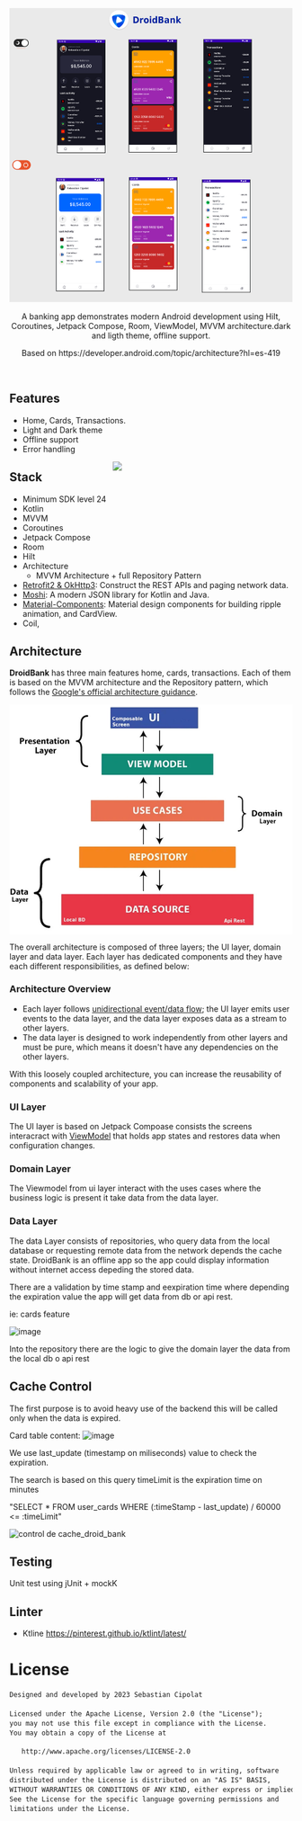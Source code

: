 <p align="center">
<img src="/images/banner.png"/>
</p>
<p align="center">  
A banking app demonstrates modern Android development using Hilt, Coroutines, Jetpack Compose, Room, ViewModel, MVVM architecture.dark and ligth theme, offline support.
</p>
<p align="center">    
Based on https://developer.android.com/topic/architecture?hl=es-419
</p>
</br>

## Features
* Home, Cards, Transactions.
* Light and Dark theme
* Offline support
* Error handling

<img src="/images/demo.gif" align="right" width="320"/>

## Stack
- Minimum SDK level 24
- Kotlin
- MVVM
- Coroutines
- Jetpack Compose
- Room
- Hilt
- Architecture
  - MVVM Architecture + full  Repository Pattern
- [Retrofit2 & OkHttp3](https://github.com/square/retrofit): Construct the REST APIs and paging network data.
- [Moshi](https://github.com/square/moshi/): A modern JSON library for Kotlin and Java.
- [Material-Components](https://github.com/material-components/material-components-android): Material design components for building ripple animation, and CardView.
- Coil,


## Architecture
**DroidBank** has three main features home, cards, transactions.
Each of them is based on the MVVM architecture and the Repository pattern, which follows the [Google's official architecture guidance](https://developer.android.com/topic/architecture).

<img src="/images/arquitecture_layer.jpg" align="center" width="550"/>

The overall architecture is composed of three layers; the UI layer, domain layer and data layer.
Each layer has dedicated components and they have each different responsibilities, as defined below:

### Architecture Overview

- Each layer follows [unidirectional event/data flow](https://developer.android.com/topic/architecture/ui-layer#udf); the UI layer emits user events to the data layer, and the data layer exposes data as a stream to other layers.
- The data layer is designed to work independently from other layers and must be pure, which means it doesn't have any dependencies on the other layers.

With this loosely coupled architecture, you can increase the reusability of components and scalability of your app.

### UI Layer

The UI layer is based on Jetpack Compoase consists the screens interacract with [ViewModel](https://developer.android.com/topic/libraries/architecture/viewmodel) that holds app states and restores data when configuration changes.

### Domain Layer
The Viewmodel from ui layer interact with the uses cases where the business logic is present it take data from the data layer.

### Data Layer

The data Layer consists of repositories, who query data from the local database or requesting remote data from the network depends the cache state.
DroidBank is an offline app so the app could display information without internet access depeding the stored data.

There are a validation by time stamp and eexpiration time where depending the expiration value the app will get data from db or api rest.

ie: cards feature

![image](https://github.com/sebacipolat/DroidBank/assets/1523404/b4c3b0f7-8f03-459c-b868-63b69d5f55c0)

Into the repository there are the logic to give the domain layer the data from the local db o api rest 

## Cache Control

The first purpose is to avoid heavy use of the  backend this will be called only when the data is expired.

Card table content:
![image](https://github.com/sebacipolat/DroidBank/assets/1523404/ce3770e6-027b-4df7-a78e-0055710e1b9d)

We use last_update (timestamp on miliseconds) value to check the expiration.

The search is based on this query timeLimit is the expiration time on minutes

"SELECT * FROM user_cards WHERE (:timeStamp - last_update) / 60000 <= :timeLimit"

![control de cache_droid_bank](https://github.com/sebacipolat/DroidBank/assets/1523404/1d2d61e7-61e0-41cc-a403-10b3fe8dd0bd)



## Testing
Unit test using jUnit + mockK

## Linter
* Ktline https://pinterest.github.io/ktlint/latest/

# License
```xml
Designed and developed by 2023 Sebastian Cipolat

Licensed under the Apache License, Version 2.0 (the "License");
you may not use this file except in compliance with the License.
You may obtain a copy of the License at

   http://www.apache.org/licenses/LICENSE-2.0

Unless required by applicable law or agreed to in writing, software
distributed under the License is distributed on an "AS IS" BASIS,
WITHOUT WARRANTIES OR CONDITIONS OF ANY KIND, either express or implied.
See the License for the specific language governing permissions and
limitations under the License.
```
